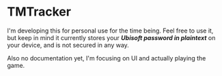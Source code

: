 # TMTracker

I'm developing this for personal use for the time being. Feel free to use it, but keep in mind it currently stores your ***Ubisoft password in plaintext*** on your device, and is not secured in any way.

Also no documentation yet, I'm focusing on UI and actually playing the game.